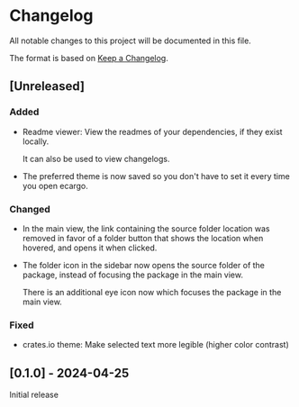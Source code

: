 # Changelog

All notable changes to this project will be documented in this file.

The format is based on [Keep a Changelog](https://keepachangelog.com/en/1.1.0/).

## [Unreleased]

### Added

- Readme viewer: View the readmes of your dependencies, if they exist locally.

  It can also be used to view changelogs.

- The preferred theme is now saved so you don't have to set it every time you open ecargo.

### Changed

- In the main view, the link containing the source folder location was removed in favor of a
  folder button that shows the location when hovered, and opens it when clicked.

- The folder icon in the sidebar now opens the source folder of the package, instead of
  focusing the package in the main view.

  There is an additional eye icon now which focuses the package in the main view.

### Fixed

- crates.io theme: Make selected text more legible (higher color contrast)

## [0.1.0] - 2024-04-25
Initial release

